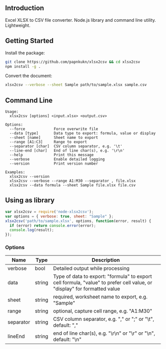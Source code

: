 ## Introduction

Excel XLSX to CSV file converter. Node.js library and command line utility. Lightweight.

## Getting Started

Install the package:
```bash
git clone https://github.com/papnkukn/xlsx2csv && cd xlsx2csv
npm install -g .
```

Convert the document:
```bash
xlsx2csv --verbose --sheet Sample path/to/sample.xlsx sample.csv
```

## Command Line

```
Usage:
  xlsx2csv [options] <input.xlsx> <output.csv>

Options:
  --force             Force overwrite file
  --data [type]       Data type to export: formula, value or display
  --sheet [name]      Sheet name to export
  --range [A1:C3]     Range to export
  --separator [char]  CSV column separator, e.g. '\t'
  --line-end [char]   End of line char(s), e.g. '\r\n'
  --help              Print this message
  --verbose           Enable detailed logging
  --version           Print version number

Examples:
  xlsx2csv --version
  xlsx2csv --verbose --range A1:M30 --separator , file.xlsx
  xlsx2csv --data formula --sheet Sample file.xlsx file.csv
```

## Using as library

```javascript
var xlsx2csv = require('node-xlsx2csv');
var options = { verbose: true, sheet: "Sample" };
xlsx2csv('path/to/sample.xlsx', options, function(error, result) {
  if (error) return console.error(error);
  console.log(result);
});
```

### Options

| Name      | Type   | Description |
|-----------|--------|-------------|
| verbose   | bool   | Detailed output while processing |
| data      | string | Type of data to export: "formula" to export cell formula, "value" to prefer cell value, or "display" for formatted value |
| sheet     | string | required, worksheet name to export, e.g. "Sample" |
| range     | string | optional, capture cell range, e.g. "A1:M30" |
| separator | string | CSV column separator, e.g. "," or ";" or "\t", default: "," |
| lineEnd   | string | end of line char(s), e.g. "\r\n" or "\r" or "\n", default: "\n" |

<!--
## Example of output

```csv
xlsx2csv,,
1234,,
1,,"a, b, and c"
10,,"a \"quoted\" string"
99%,,
0.5625,,
```
-->